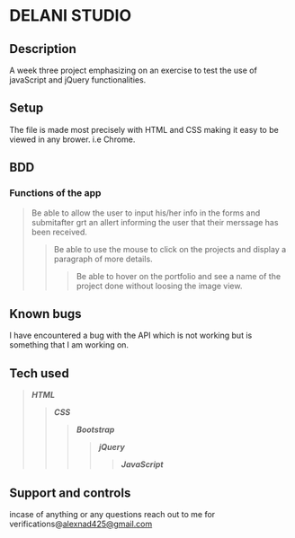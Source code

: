# DELANI STUDIO
## Description
A week three project emphasizing on an exercise to test the use of javaScript and jQuery functionalities.

## Setup
The file is made most precisely with HTML and CSS making it easy to be viewed in any brower. i.e Chrome.

## BDD
### Functions of the app
>Be able to allow the user to input his/her info in the forms and submitafter grt an allert informing the user that their merssage has been received.
>>Be able to use the mouse to click on the projects and display a paragraph of more details.
>>>Be able to hover on the portfolio and see a name of the project done without loosing the image view.

## Known bugs 
I have encountered a bug with the API which is not working but is something that I am working on.

## Tech used 
>**_HTML_**
>>**_CSS_**
>>>**_Bootstrap_**
>>>>**_jQuery_**
>>>>>**_JavaScript_**

## Support and controls 
incase of anything or any questions reach out to me for verifications@alexnad425@gmail.com

